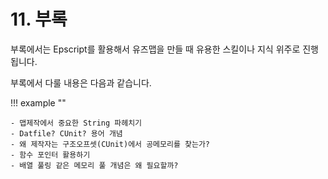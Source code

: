 # 11. 부록

부록에서는 Epscript를 활용해서 유즈맵을 만들 때 유용한 스킬이나 지식 위주로 진행됩니다.  

부록에서 다룰 내용은 다음과 같습니다.

!!! example ""

    - 맵제작에서 중요한 String 파헤치기
    - Datfile? CUnit? 용어 개념
    - 왜 제작자는 구조오프셋(CUnit)에서 공메모리를 찾는가?
    - 함수 포인터 활용하기
    - 배열 풀링 같은 메모리 풀 개념은 왜 필요할까?